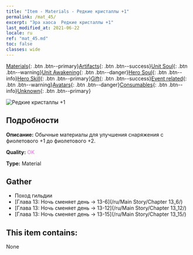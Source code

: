 ```yaml
---
title: "Item - Materials - Редкие кристаллы +1"
permalink: /mat_45/
excerpt: "Эра хаоса  Редкие кристаллы +1"
last_modified_at: 2021-06-22
locale: ru
ref: "mat_45.md"
toc: false
classes: wide
---
```

 [Materials](/ItemsRU/){: .btn .btn--primary}[Artifacts](/ItemsRU/Artifacts/){: .btn .btn--success}[Unit Soul](/ItemsRU/UnitSoul/){: .btn .btn--warning}[Unit Awakening](/ItemsRU/UnitAwakening/){: .btn .btn--danger}[Hero Soul](/ItemsRU/HeroSoul/){: .btn .btn--info}[Hero Skill](/ItemsRU/HeroSkill/){: .btn .btn--primary}[Gift](/ItemsRU/Gift/){: .btn .btn--success}[Event related](/ItemsRU/Events/){: .btn .btn--warning}[Avatars](/ItemsRU/Avatars/){: .btn .btn--danger}[Consumables](/ItemsRU/Consumables/){: .btn .btn--info}[Unknown](/ItemsRU/Unknown/){: .btn .btn--primary}

 ![Редкие кристаллы +1](/images/t/i_cailiao_shuijing2.png)

## Подробности
 **Описание:** Обычные материалы для улучшения снаряжения c фиолетового +1 до фиолетового +2.

 **Quality:** <span style="color: #DA70D6">OK</span>

 **Type:** Material

## Gather

*    Поход гильдии 
*    [Глава 13: Ночь сменяет день -> 13-6](/ru/Main Story/Chapter 13_6/) 
*    [Глава 13: Ночь сменяет день -> 13-12](/ru/Main Story/Chapter 13_12/) 
*    [Глава 13: Ночь сменяет день -> 13-15](/ru/Main Story/Chapter 13_15/) 

## This item contains:

  None

